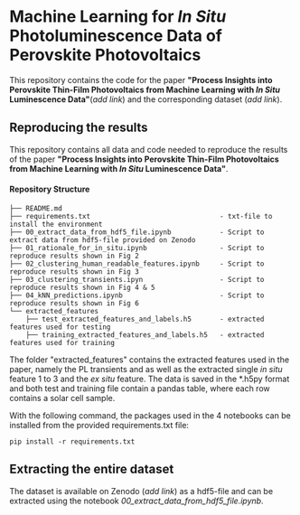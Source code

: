 # Machine Learning for *In Situ* Photoluminescence Data of Perovskite Photovoltaics


This repository contains the code for the paper **"Process Insights into Perovskite Thin-Film Photovoltaics from Machine Learning with *In Situ* Luminescence Data"**(*add link*) and the corresponding dataset (*add link*).

## Reproducing the results

This repository contains all data and code needed to reproduce the results of the paper **"Process Insights into Perovskite Thin-Film Photovoltaics from Machine Learning with *In Situ* Luminescence Data"**.   

#### Repository Structure
```
├── README.md                                                           
├── requirements.txt                                - txt-file to install the environment
├── 00_extract_data_from_hdf5_file.ipynb            - Script to extract data from hdf5-file provided on Zenodo
├── 01_rationale_for_in_situ.ipynb                  - Script to reproduce results shown in Fig 2
├── 02_clustering_human_readable_features.ipynb     - Script to reproduce results shown in Fig 3
├── 03_clustering_transients.ipyn                   - Script to reproduce results shown in Fig 4 & 5
├── 04_kNN_predictions.ipynb                        - Script to reproduce results shown in Fig 6
└── extracted_features
    ├── test_extracted_features_and_labels.h5	    - extracted features used for testing
    ├── training_extracted_features_and_labels.h5   - extracted features used for training                    

```
The folder "extracted_features" contains the extracted features used in the paper, namely the PL transients and as well as the extracted single *in situ* feature 1 to 3 and the *ex situ* feature. The data is saved in the *.h5py format and both test and training file contain a pandas table, where each row contains a solar cell sample. 


With the following command, the packages used in the 4 notebooks can be installed from the provided requirements.txt file:

`
pip install -r requirements.txt
`

## Extracting the entire dataset 

The dataset is available on Zenodo (*add link*) as a hdf5-file and can be extracted using the notebook *00_extract_data_from_hdf5_file.ipynb*.





